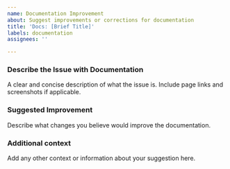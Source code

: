 ```yaml
---
name: Documentation Improvement
about: Suggest improvements or corrections for documentation
title: 'Docs: [Brief Title]'
labels: documentation
assignees: ''

---
```


### Describe the Issue with Documentation
A clear and concise description of what the issue is. Include page links and screenshots if applicable.

### Suggested Improvement
Describe what changes you believe would improve the documentation.

### Additional context
Add any other context or information about your suggestion here.
